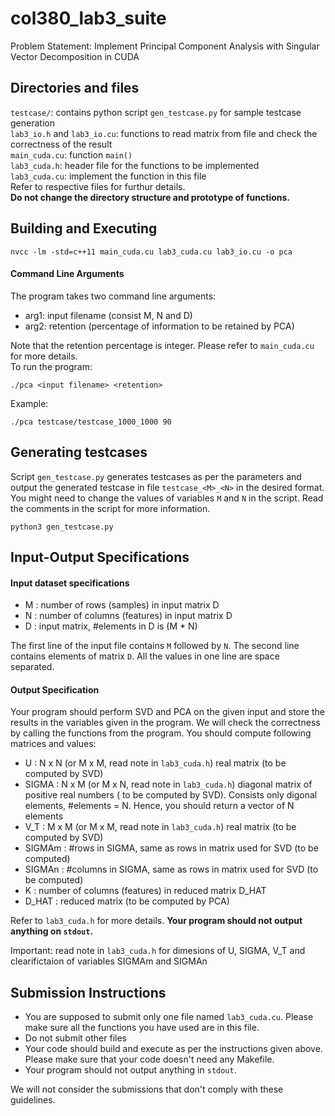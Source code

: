 # col380_lab3_suite
Problem Statement: Implement Principal Component Analysis with Singular Vector Decomposition in CUDA

## Directories and files
`testcase/`: contains python script `gen_testcase.py` for sample testcase generation  
`lab3_io.h` and `lab3_io.cu`: functions to read matrix from file and check the correctness of the result  
`main_cuda.cu`: function `main()`  
`lab3_cuda.h`: header file for the functions to be implemented  
`lab3_cuda.cu`: implement the function in this file  
Refer to respective files for furthur details.  
**Do not change the directory structure and prototype of functions.**

## Building and Executing
```
nvcc -lm -std=c++11 main_cuda.cu lab3_cuda.cu lab3_io.cu -o pca
```
#### Command Line Arguments
The program takes two command line arguments:
- arg1: input filename (consist M, N and D)  
- arg2: retention (percentage of information to be retained by PCA) 

Note that the retention percentage is integer.  Please refer to `main_cuda.cu` for more details.  
To run the program:
```
./pca <input filename> <retention>
```
Example:
```
./pca testcase/testcase_1000_1000 90
```

## Generating testcases
Script `gen_testcase.py` generates testcases as per the parameters and output the generated testcase in file `testcase_<M>_<N>` in the desired format. You might need to change the values of variables `M` and `N` in the script. Read the comments in the script for more information.
```
python3 gen_testcase.py
```

## Input-Output Specifications
#### Input dataset specifications
- M : number of rows (samples) in input matrix D
- N : number of columns (features) in input matrix D
- D : input matrix, #elements in D is (M * N)

The first line of the input file contains `M` followed by `N`. The second line contains elements of matrix `D`. All the values in one line are space separated.  

#### Output Specification
Your program should perform SVD and PCA on the given input and store the results in the variables given in the program. We will check the correctness by calling the functions from the program. You should compute following matrices and values:  
- U : N x N (or M x M, read note in `lab3_cuda.h`) real matrix (to be computed by SVD)
- SIGMA : N x M (or M x N, read note in `lab3_cuda.h`) diagonal matrix of positive real numbers ( to be computed by SVD). Consists only digonal elements, #elements = N. Hence, you should return a vector of N elements
- V_T : M x M (or M x M, read note in `lab3_cuda.h`) real matrix (to be computed by SVD)
- SIGMAm : #rows in SIGMA, same as rows in matrix used for SVD (to be computed)
- SIGMAn : #columns in SIGMA, same as rows in matrix used for SVD (to be computed)
- K : number of columns (features) in reduced matrix D_HAT
- D_HAT : reduced matrix (to be computed by PCA)

Refer to `lab3_cuda.h` for more details. **Your program should not output anything on `stdout`.** 

Important: read note in `lab3_cuda.h` for dimesions of U, SIGMA, V_T and clearifictaion of variables SIGMAm and SIGMAn

## Submission Instructions
- You are supposed to submit only one file named `lab3_cuda.cu`. Please make sure all the functions you have used are in this file.
- Do not submit other files
- Your code should build and execute as per the instructions given above. Please make sure that your code doesn't need any Makefile.
- Your program should not output anything in `stdout`.

We will not consider the submissions that don't comply with these guidelines.
